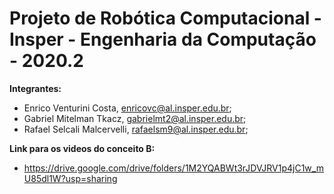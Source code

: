 # Projeto de Robótica Computacional - Insper - Engenharia da Computação - 2020.2

**Integrantes:**
* Enrico Venturini Costa, enricovc@al.insper.edu.br;
* Gabriel Mitelman Tkacz, gabrielmt2@al.insper.edu.br;
* Rafael Selcali Malcervelli, rafaelsm9@al.insper.edu.br;

**Link para os videos do conceito B:**
* https://drive.google.com/drive/folders/1M2YQABWt3rJDVJRV1p4jC1w_mU85dl1W?usp=sharing
